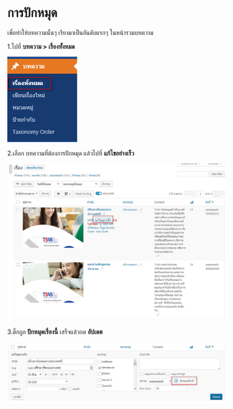 # การปักหมุด

เพื่อทำให้บทความนั้นๆ เรียงมาเป็นอันดับแรกๆ ในหน้ารวมบทความ

1.ไปที่ **บทความ &gt; เรื่องทั้งหมด** 

![](../.gitbook/assets/screenshot_29-03-2019_17-48-55.jpg)

2.เลือก บทความที่ต้องการปักหมุด แล้วไปที่ **แก้ไขอย่างเร็ว**

![](../.gitbook/assets/screenshot_29-03-2019_17-49-21.jpg)

3.ติ๊กถูก **ปักหมุดเรื่องนี้** เสร็จแล้วกด **อัปเดต**

![](../.gitbook/assets/screenshot_29-03-2019_17-50-23.jpg)

